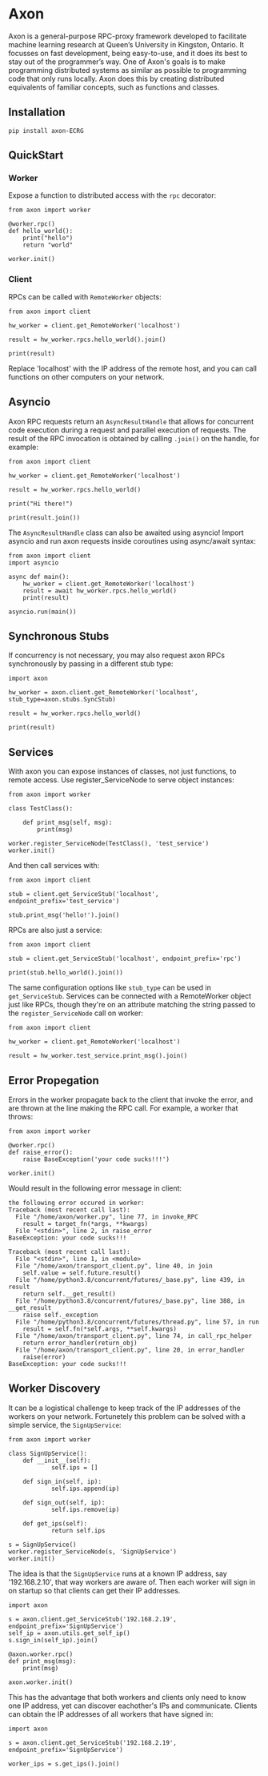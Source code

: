 # Axon

Axon is a general-purpose RPC-proxy framework developed to facilitate machine learning research at Queen’s University in Kingston, Ontario. It focusses on fast development, being easy-to-use, and it does its best to stay out of the programmer’s way. One of Axon's goals is to make programming distributed systems as similar as possible to programming code that only runs locally. Axon does this by creating distributed equivalents of familiar concepts, such as functions and classes.

## Installation

`pip install axon-ECRG`

## QuickStart

### Worker

Expose a function to distributed access with the `rpc` decorator:

```
from axon import worker

@worker.rpc()
def hello_world():
	print("hello")
	return "world"

worker.init()
```

### Client

RPCs can be called with `RemoteWorker` objects:

```
from axon import client

hw_worker = client.get_RemoteWorker('localhost')

result = hw_worker.rpcs.hello_world().join()

print(result)
```

Replace 'localhost' with the IP address of the remote host, and you can call functions on other computers on your network.

## Asyncio

Axon RPC requests return an `AsyncResultHandle` that allows for concurrent code execution during a request and parallel execution of requests. The result of the RPC invocation is obtained by calling `.join()` on the handle, for example:

```
from axon import client

hw_worker = client.get_RemoteWorker('localhost')

result = hw_worker.rpcs.hello_world()

print("Hi there!")

print(result.join())
```

The `AsyncResultHandle` class can also be awaited using asyncio! Import asyncio and run axon requests inside coroutines using async/await syntax:

```
from axon import client
import asyncio

async def main():
	hw_worker = client.get_RemoteWorker('localhost')
	result = await hw_worker.rpcs.hello_world()
	print(result)

asyncio.run(main())
```

## Synchronous Stubs

If concurrency is not necessary, you may also request axon RPCs synchronously by passing in a different stub type:

```
import axon

hw_worker = axon.client.get_RemoteWorker('localhost', stub_type=axon.stubs.SyncStub)

result = hw_worker.rpcs.hello_world()

print(result)
```

## Services

With axon you can expose instances of classes, not just functions, to remote access. Use register_ServiceNode to serve object instances:

```
from axon import worker

class TestClass():

	def print_msg(self, msg):
		print(msg)

worker.register_ServiceNode(TestClass(), 'test_service')
worker.init()
```

And then call services with:

```
from axon import client

stub = client.get_ServiceStub('localhost', endpoint_prefix='test_service')

stub.print_msg('hello!').join()
```

RPCs are also just a service:

```
from axon import client

stub = client.get_ServiceStub('localhost', endpoint_prefix='rpc')

print(stub.hello_world().join())
```

The same configuration options like `stub_type` can be used in `get_ServiceStub`. Services can be connected with a RemoteWorker object just like RPCs, though they're on an attribute matching the string passed to the `register_ServiceNode` call on worker:

```
from axon import client

hw_worker = client.get_RemoteWorker('localhost')

result = hw_worker.test_service.print_msg().join()
```

## Error Propegation

Errors in the worker propagate back to the client that invoke the error, and are thrown at the line making the RPC call. For example, a worker that throws:

```
from axon import worker

@worker.rpc()
def raise_error():
	raise BaseException('your code sucks!!!')

worker.init()
```

Would result in the following error message in client:

```
the following error occured in worker:
Traceback (most recent call last):
  File "/home/axon/worker.py", line 77, in invoke_RPC
    result = target_fn(*args, **kwargs)
  File "<stdin>", line 2, in raise_error
BaseException: your code sucks!!!

Traceback (most recent call last):
  File "<stdin>", line 1, in <module>
  File "/home/axon/transport_client.py", line 40, in join
    self.value = self.future.result()
  File "/home/python3.8/concurrent/futures/_base.py", line 439, in result
    return self.__get_result()
  File "/home/python3.8/concurrent/futures/_base.py", line 388, in __get_result
    raise self._exception
  File "/home/python3.8/concurrent/futures/thread.py", line 57, in run
    result = self.fn(*self.args, **self.kwargs)
  File "/home/axon/transport_client.py", line 74, in call_rpc_helper
    return error_handler(return_obj)
  File "/home/axon/transport_client.py", line 20, in error_handler
    raise(error)
BaseException: your code sucks!!!
```

## Worker Discovery

It can be a logistical challenge to keep track of the IP addresses of the workers on your network. Fortunetely this problem can be solved with a simple service, the `SignUpService`:

```
from axon import worker

class SignUpService():
    def __init__(self):
            self.ips = []

    def sign_in(self, ip):
            self.ips.append(ip)

    def sign_out(self, ip):
            self.ips.remove(ip)

    def get_ips(self):
            return self.ips

s = SignUpService()
worker.register_ServiceNode(s, 'SignUpService')
worker.init()
```

The idea is that the `SignUpService` runs at a known IP address, say '192.168.2.10', that way workers are aware of. Then each worker will sign in on startup so that clients can get their IP addresses. 

```
import axon

s = axon.client.get_ServiceStub('192.168.2.19', endpoint_prefix='SignUpService')
self_ip = axon.utils.get_self_ip()
s.sign_in(self_ip).join()

@axon.worker.rpc()
def print_msg(msg):
	print(msg)

axon.worker.init()
```

This has the advantage that both workers and clients only need to know one IP address, yet can discover eachother's IPs and communicate. Clients can obtain the IP addresses of all workers that have signed in:

```
import axon

s = axon.client.get_ServiceStub('192.168.2.19', endpoint_prefix='SignUpService')

worker_ips = s.get_ips().join()
```